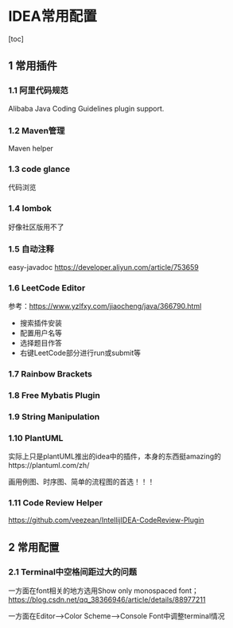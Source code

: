 # IDEA常用配置

[toc]

## 1 常用插件

### 1.1 阿里代码规范

Alibaba Java Coding Guidelines plugin support.

### 1.2 Maven管理

Maven helper

### 1.3 code glance

代码浏览

### 1.4 lombok

好像社区版用不了

### 1.5 自动注释

easy-javadoc https://developer.aliyun.com/article/753659

### 1.6  LeetCode Editor

参考：https://www.yzlfxy.com/jiaocheng/java/366790.html

- 搜索插件安装
- 配置用户名等
- 选择题目作答
- 右键LeetCode部分进行run或submit等

### 1.7 Rainbow Brackets

### 1.8 Free Mybatis Plugin

### 1.9  String Manipulation

### 1.10 PlantUML

实际上只是plantUML推出的idea中的插件，本身的东西挺amazing的https://plantuml.com/zh/

画用例图、时序图、简单的流程图的首选！！！

### 1.11 Code Review Helper

https://github.com/veezean/IntellijIDEA-CodeReview-Plugin

## 2 常用配置

### 2.1 Terminal中空格间距过大的问题

一方面在font相关的地方选用Show only monospaced font；https://blog.csdn.net/qq_38366946/article/details/88977211

一方面在Editor-->Color Scheme-->Console Font中调整terminal情况